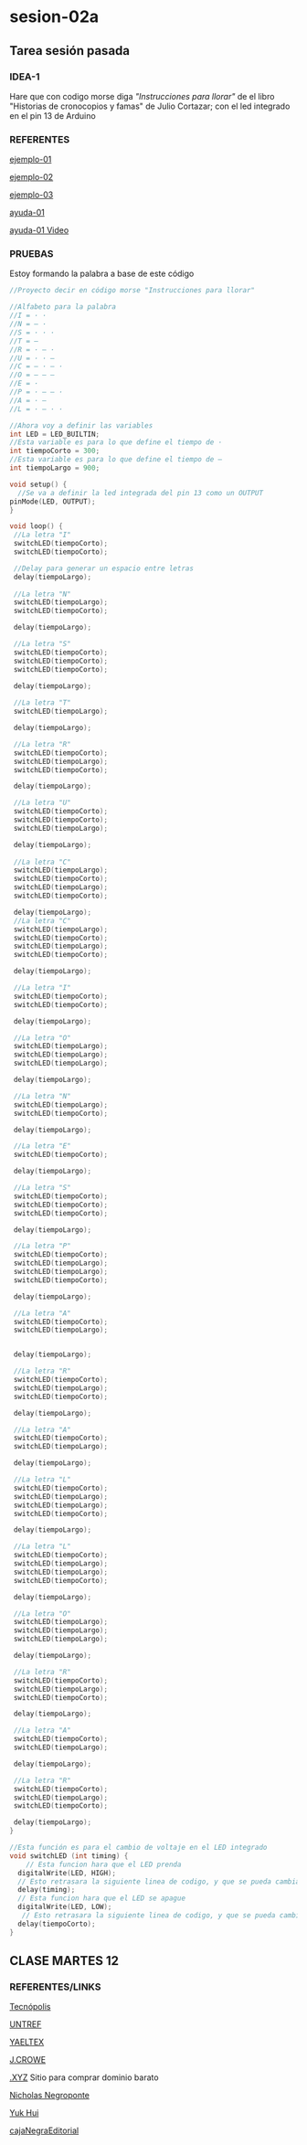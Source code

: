# sesion-02a
## Tarea sesión pasada
### **IDEA-1**
Hare que con codigo morse diga *"Instrucciones para llorar"* de el libro "Historias de cronocopios y famas" de Julio Cortazar; con el led integrado en el pin 13 de Arduino

### **REFERENTES**
[ejemplo-01](https://www.instructables.com/Morse-code-with-arduinoLED)

[ejemplo-02](https://www.arduino.cc/education/morse-code-project)

[ejemplo-03](https://forum.arduino.cc/t/blinking-led-morse-code-arduino-uno/695484)

[ayuda-01](https://github.com/kying18/morse-code/blob/master/sos.ino)

[ayuda-01 Video](https://youtu.be/6mLytyKEU5Q?si=NARBFvCrfxlxyM5f)

### **PRUEBAS** 
Estoy formando la palabra a base de este código
```cpp
//Proyecto decir en código morse "Instrucciones para llorar"

//Alfabeto para la palabra
//I = · ·
//N = — ·
//S = · · ·
//T = —
//R = · — ·
//U = · · —
//C = — · — ·
//O = — — — 
//E = ·
//P = · — — ·
//A = · —
//L = · — · ·

//Ahora voy a definir las variables
int LED = LED_BUILTIN;
//Esta variable es para lo que define el tiempo de ·
int tiempoCorto = 300;
//Esta variable es para lo que define el tiempo de —
int tiempoLargo = 900;

void setup() {
  //Se va a definir la led integrada del pin 13 como un OUTPUT
pinMode(LED, OUTPUT);
}

void loop() {
 //La letra "I"
 switchLED(tiempoCorto);
 switchLED(tiempoCorto);

 //Delay para generar un espacio entre letras
 delay(tiempoLargo);
 
 //La letra "N"
 switchLED(tiempoLargo);
 switchLED(tiempoCorto);

 delay(tiempoLargo);

 //La letra "S"
 switchLED(tiempoCorto);
 switchLED(tiempoCorto);
 switchLED(tiempoCorto);
 
 delay(tiempoLargo);

 //La letra "T"
 switchLED(tiempoLargo);

 delay(tiempoLargo);

 //La letra "R"
 switchLED(tiempoCorto);
 switchLED(tiempoLargo);
 switchLED(tiempoCorto);

 delay(tiempoLargo);

 //La letra "U"
 switchLED(tiempoCorto);
 switchLED(tiempoCorto);
 switchLED(tiempoLargo);

 delay(tiempoLargo);
  
 //La letra "C"
 switchLED(tiempoLargo);
 switchLED(tiempoCorto);
 switchLED(tiempoLargo);
 switchLED(tiempoCorto);

 delay(tiempoLargo);
 //La letra "C"
 switchLED(tiempoLargo);
 switchLED(tiempoCorto);
 switchLED(tiempoLargo);
 switchLED(tiempoCorto); 

 delay(tiempoLargo);

 //La letra "I"
 switchLED(tiempoCorto);
 switchLED(tiempoCorto);

 delay(tiempoLargo);

 //La letra "O"
 switchLED(tiempoLargo);
 switchLED(tiempoLargo);
 switchLED(tiempoLargo);

 delay(tiempoLargo);

 //La letra "N"
 switchLED(tiempoLargo);
 switchLED(tiempoCorto);

 delay(tiempoLargo);

 //La letra "E"
 switchLED(tiempoCorto);

 delay(tiempoLargo);

 //La letra "S"
 switchLED(tiempoCorto);
 switchLED(tiempoCorto);
 switchLED(tiempoCorto);

 delay(tiempoLargo);

 //La letra "P"
 switchLED(tiempoCorto);
 switchLED(tiempoLargo);
 switchLED(tiempoLargo); 
 switchLED(tiempoCorto);

 delay(tiempoLargo);

 //La letra "A"
 switchLED(tiempoCorto);
 switchLED(tiempoLargo);


 delay(tiempoLargo);

 //La letra "R"
 switchLED(tiempoCorto);
 switchLED(tiempoLargo);
 switchLED(tiempoCorto);

 delay(tiempoLargo);

 //La letra "A"
 switchLED(tiempoCorto);
 switchLED(tiempoLargo);

 delay(tiempoLargo);

 //La letra "L"
 switchLED(tiempoCorto);
 switchLED(tiempoLargo);
 switchLED(tiempoLargo);
 switchLED(tiempoCorto);

 delay(tiempoLargo);

 //La letra "L"
 switchLED(tiempoCorto);
 switchLED(tiempoLargo);
 switchLED(tiempoLargo);
 switchLED(tiempoCorto);

 delay(tiempoLargo);

 //La letra "O"
 switchLED(tiempoLargo);
 switchLED(tiempoLargo);
 switchLED(tiempoLargo);

 delay(tiempoLargo);

 //La letra "R"
 switchLED(tiempoCorto);
 switchLED(tiempoLargo);
 switchLED(tiempoCorto);

 delay(tiempoLargo);

 //La letra "A"
 switchLED(tiempoCorto);
 switchLED(tiempoLargo);

 delay(tiempoLargo);

 //La letra "R"
 switchLED(tiempoCorto);
 switchLED(tiempoLargo);
 switchLED(tiempoCorto);

 delay(tiempoLargo);
}

//Esta función es para el cambio de voltaje en el LED integrado
void switchLED (int timing) {
    // Esta funcion hara que el LED prenda
  digitalWrite(LED, HIGH);
  // Esto retrasara la siguiente linea de codigo, y que se pueda cambiar por cuanto tiempo el LED se encuentra encendido
  delay(timing);
  // Esta funcion hara que el LED se apague
  digitalWrite(LED, LOW);
   // Esto retrasara la siguiente linea de codigo, y que se pueda cambiar por cuanto tiempo el LED se encuentra apagado
  delay(tiempoCorto);
}
```
## **CLASE MARTES 12**
### **REFERENTES/LINKS**
[Tecnópolis](https://es.wikipedia.org/wiki/Tecnópolis)

[UNTREF](https://untref.edu.ar)

[YAELTEX](https://yaeltex.com)

[J.CROWE](https://www.jcrowe.xyz)

[.XYZ](https://gen.xyz) Sitio para comprar dominio barato 

[Nicholas Negroponte](https://es.wikipedia.org/wiki/Nicholas_Negroponte)

[Yuk Hui](https://scholars.cityu.edu.hk/ws/portalfiles/portal/185446872/45522588.pdf)

[cajaNegraEditorial](https://cajanegraeditora.com.ar) 
